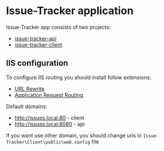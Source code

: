 # Issue-Tracker application

Issue-Tracker app consists of two projects:
* [issue-tracker-api](https://github.com/TomasLight/issue-tracker-api)
* [issue-tracker-client](https://github.com/TomasLight/issue-tracker-client)

## <a name="iis"></a> IIS configuration
To configure IIS routing you should install follow extensions:
* [URL Rewrite](https://www.iis.net/downloads/microsoft/url-rewrite)
* [Application Request Routing](https://www.iis.net/downloads/microsoft/application-request-routing)

Default domains:
* http://issues.local:80 - client
* http://issues.local:8080 - api

If you want use other domain, you should change urls in `Issue-Tracker\Client\public\web.config` file
 